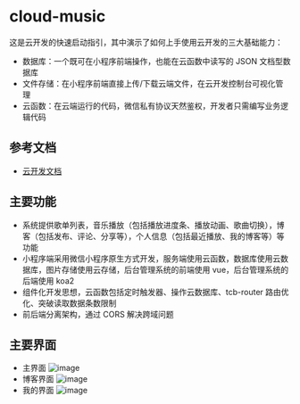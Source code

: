 # cloud-music

这是云开发的快速启动指引，其中演示了如何上手使用云开发的三大基础能力：

- 数据库：一个既可在小程序前端操作，也能在云函数中读写的 JSON 文档型数据库
- 文件存储：在小程序前端直接上传/下载云端文件，在云开发控制台可视化管理
- 云函数：在云端运行的代码，微信私有协议天然鉴权，开发者只需编写业务逻辑代码

## 参考文档

- [云开发文档](https://developers.weixin.qq.com/miniprogram/dev/wxcloud/basis/getting-started.html)

## 主要功能

- 系统提供歌单列表，音乐播放（包括播放进度条、播放动画、歌曲切换），博客（包括发布、评论、分享等），个人信息（包括最近播放、我的博客等）等功能
- 小程序端采用微信小程序原生方式开发，服务端使用云函数，数据库使用云数据库，图片存储使用云存储，后台管理系统的前端使用 vue，后台管理系统的后端使用 koa2
- 组件化开发思想，云函数包括定时触发器、操作云数据库、tcb-router 路由优化、突破读取数据条数限制
- 前后端分离架构，通过 CORS 解决跨域问题

## 主要界面
- 主界面
![image](https://user-images.githubusercontent.com/81566673/136797397-192326d3-e39b-4d96-873d-7305732cdb5d.png)
- 博客界面
![image](https://user-images.githubusercontent.com/81566673/136797730-527281ab-d0cd-46cc-8b74-7cd882d01e2f.png)
- 我的界面
![image](https://user-images.githubusercontent.com/81566673/136797796-b3a345be-00fa-4d86-b310-c7c2f2f92f85.png)
